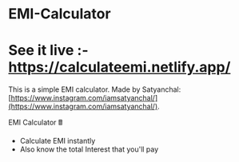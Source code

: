 # EMI-Calculator
# See it live :- https://calculateemi.netlify.app/
This is a simple EMI calculator. Made by Satyanchal: [https://www.instagram.com/iamsatyanchal/](https://www.instagram.com/iamsatyanchal/).

EMI Calculator 🖩
- Calculate EMI instantly
- Also know the total Interest that you'll pay
